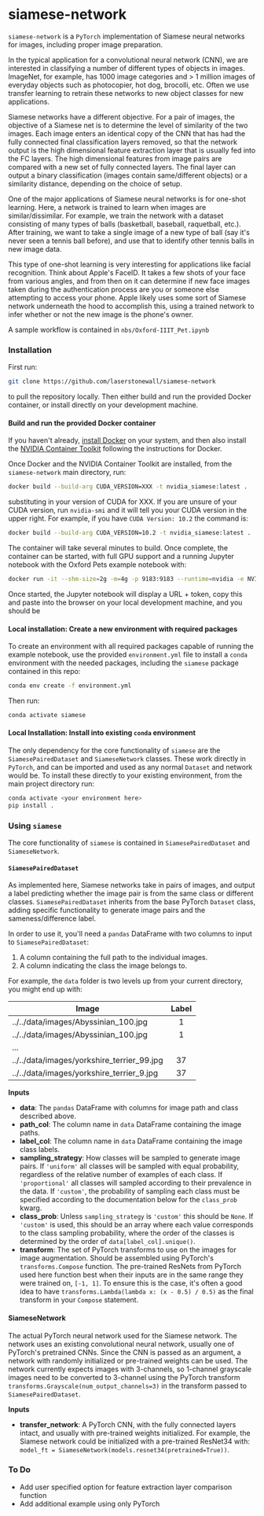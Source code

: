 # siamese-network

`siamese-network` is a `PyTorch` implementation of Siamese neural networks for images, including proper image preparation.

In the typical application for a convolutional neural network (CNN), we are interested in classifying a number of different types of objects in images. ImageNet, for example, has 1000 image categories and > 1 million images of everyday objects such as photocopier, hot dog, brocolli, etc. Often we use transfer learning to retrain these networks to new object classes for new applications.

Siamese networks have a different objective. For a pair of images, the objective of a Siamese net is to determine the level of similarity of the two images. Each image enters an identical copy of the CNN that has had the fully connected final classification layers removed, so that the network output is the high dimensional feature extraction layer that is usually fed into the FC layers. The high dimensional features from image pairs are compared with a new set of fully connected layers. The final layer can output a binary classification (images contain same/different objects) or a similarity distance, depending on the choice of setup.

One of the major applications of Siamese neural networks is for one-shot learning. Here, a network is trained to learn when images are similar/dissimilar. For example, we train the network with a dataset consisting of many types of balls (basketball, baseball, raquetball, etc.). After training, we want to take a single image of a new type of ball (say it's never seen a tennis ball before), and use that to identify other tennis balls in new image data. 

This type of one-shot learning is very interesting for applications like facial recognition. Think about Apple's FaceID. It takes a few shots of your face from various angles, and from then on it can determine if new face images taken during the authentication process are you or someone else attempting to access your phone. Apple likely uses some sort of Siamese network underneath the hood to accomplish this, using a trained network to infer whether or not the new image is the phone's owner.

A sample workflow is contained in `nbs/Oxford-IIIT_Pet.ipynb`

### Installation

First run:

```bash
git clone https://github.com/laserstonewall/siamese-network
```

to pull the repository locally. Then either build and run the provided Docker container, or install directly on your development machine.

#### Build and run the provided Docker container

If you haven't already, [install Docker](https://docs.docker.com/get-docker/) on your system, and then also install the [NVIDIA Container Toolkit](https://docs.nvidia.com/datacenter/cloud-native/container-toolkit/install-guide.html#docker) following the instructions for Docker.

Once Docker and the NVIDIA Container Toolkit are installed, from the `siamese-network` main directory, run:

```bash
docker build --build-arg CUDA_VERSION=XXX -t nvidia_siamese:latest .
```
substituting in your version of CUDA for XXX. If you are unsure of your CUDA version, run `nvidia-smi` and it will tell you your CUDA version in the upper right. For example, if you have `CUDA Version: 10.2` the command is:

```bash
docker build --build-arg CUDA_VERSION=10.2 -t nvidia_siamese:latest .
```

The container will take several minutes to build. Once complete, the container can be started, with full GPU support and a running Jupyter notebook with the Oxford Pets example notebook with:

```bash
docker run -it --shm-size=2g -m=4g -p 9183:9183 --runtime=nvidia -e NVIDIA_DRIVER_CAPABILITIES=compute,utility -e NVIDIA_VISIBLE_DEVICES=all nvidia_siamese /bin/bash -c "source activate siamese && jupyter notebook --no-browser --port=9183 --ip=0.0.0.0 --allow-root"
```

Once started, the Jupyter notebook will display a URL + token, copy this and paste into the browser on your local development machine, and you should be 

#### Local installation: Create a new environment with required packages

To create an environment with all required packages capable of running the example notebook, use the provided `environment.yml` file to install a `conda` environment with the needed packages, including the `siamese` package contained in this repo:

```bash
conda env create -f environment.yml
```

Then run:

```bash
conda activate siamese
```

#### Local Installation: Install into existing `conda` environment

The only dependency for the core functionality of `siamese` are the `SiamesePairedDataset` and `SiameseNetwork` classes. These work directly in `PyTorch`, and can be imported and used as any normal `Dataset` and network would be. To install these directly to your existing environment, from the main project directory run:

```bash
conda activate <your environment here>
pip install .
```

### Using `siamese`

The core functionality of `siamese` is contained in `SiamesePairedDataset` and `SiameseNetwork`.

#### `SiamesePairedDataset`

As implemented here, Siamese networks take in pairs of images, and output a label predicting whether the image pair is from the same class or different classes. `SiamesePairedDataset` inherits from the base PyTorch `Dataset` class, adding specific functionality to generate image pairs and the sameness/difference label.

In order to use it, you'll need a `pandas` DataFrame with two columns to input to `SiamesePairedDataset`:

1. A column containing the full path to the individual images.
2. A column indicating the class the image belongs to.

For example, the `data` folder is two levels up from your current directory, you might end up with:

| Image                                      | Label |
| ------------------------------------------ | :---: |
| ../../data/images/Abyssinian_100.jpg       |   1   |
| ../../data/images/Abyssinian_100.jpg       |   1   |
| ...                                        |       |
| ../../data/images/yorkshire_terrier_99.jpg |   37  |
| ../../data/images/yorkshire_terrier_9.jpg  |   37  |

**Inputs**

- **data**: The `pandas` DataFrame with columns for image path and class described above.
- **path_col**: The column name in `data` DataFrame containing the image paths.
- **label_col**: The column name in `data` DataFrame containing the image class labels.
- **sampling_strategy**: How classes will be sampled to generate image pairs. If `'uniform'` all classes will be sampled with equal probability, regardless of the relative number of examples of each class. If `'proportional'` all classes will sampled according to their prevalence in the data. If `'custom'`, the probability of sampling each class must be specified according to the documentation below for the `class_prob` kwarg. 
- **class_prob**: Unless `sampling_strategy` is `'custom'` this should be `None`. If `'custom'` is used, this should be an array where each value corresponds to the class sampling probability, where the order of the classes is determined by the order of `data[label_col].unique()`.
- **transform**: The set of PyTorch transforms to use on the images for image augmentation. Should be assembled using PyTorch's `transforms.Compose` function. The pre-trained ResNets from PyTorch used here function best when their inputs are in the same range they were trained on, `[-1, 1]`. To ensure this is the case, it's often a good idea to have `transforms.Lambda(lambda x: (x - 0.5) / 0.5)` as the final transform in your `Compose` statement.

#### SiameseNetwork

The actual PyTorch neural network used for the Siamese network. The network uses an existing convolutional neural network, usually one of PyTorch's pretrained CNNs. Since the CNN is passed as an argument, a network with randomly initialized or pre-trained weights can be used. The network currently expects images with 3-channels, so 1-channel grayscale images need to be converted to 3-channel using the PyTorch transform `transforms.Grayscale(num_output_channels=3)` in the transform passed to `SiamesePairedDataset`.

**Inputs**

- **transfer_network**: A PyTorch CNN, with the fully connected layers intact, and usually with pre-trained weights initialized. For example, the Siamese network could be initialized with a pre-trained ResNet34 with: `model_ft = SiameseNetwork(models.resnet34(pretrained=True))`. 

### To Do

- Add user specified option for feature extraction layer comparison function
- Add additional example using only PyTorch